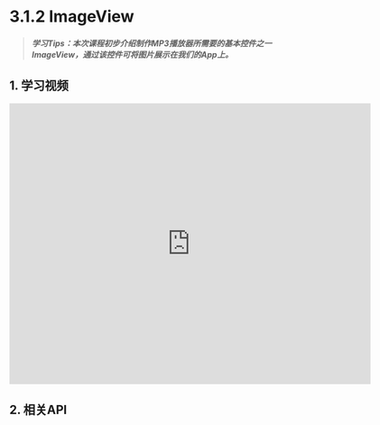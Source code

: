 # 3.1.2 ImageView

>##### 学习Tips：本次课程初步介绍制作MP3播放器所需要的基本控件之一ImageView，通过该控件可将图片展示在我们的App上。

## 1. 学习视频

<iframe frameborder="0" width="640" height="498" src="https://v.qq.com/iframe/player.html?vid=z0180bhmznp&tiny=0&auto=0" allowfullscreen></iframe>

## 2. 相关API
